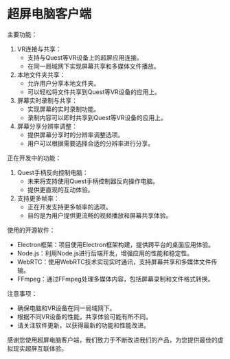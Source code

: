 # 超屏电脑客户端

主要功能：
1. VR连接与共享：
    * 支持与Quest等VR设备上的超屏应用连接。
    * 在同一局域网下实现屏幕共享和多媒体文件播放。
2. 本地文件夹共享：
    * 允许用户分享本地文件夹。
    * 可以轻松将文件共享到Quest等VR设备的应用上。
3. 屏幕实时录制与共享：
    * 实现屏幕的实时录制功能。
    * 录制内容可以即时共享到Quest等VR设备的应用上。
4. 屏幕分享分辨率调整：
    * 提供屏幕分享时的分辨率调整选项。
    * 用户可以根据需要选择合适的分辨率进行分享。

正在开发中的功能：
1. Quest手柄反向控制电脑：
    * 未来将支持使用Quest手柄控制器反向操作电脑。
    * 提供更直观的互动体验。
2. 支持更多帧率：
    * 正在开发支持更多帧率的选项。
    * 目的是为用户提供更流畅的视频播放和屏幕共享体验。

使用的开源软件：
* Electron框架：项目使用Electron框架构建，提供跨平台的桌面应用体验。
* Node.js：利用Node.js进行后端开发，增强应用的性能和稳定性。
* WebRTC：使用WebRTC技术实现实时通讯，支持屏幕共享和多媒体文件传输。
* FFmpeg：通过FFmpeg处理多媒体内容，包括屏幕录制和文件格式转换。

注意事项：
* 确保电脑和VR设备在同一局域网下。
* 根据不同VR设备的性能，共享体验可能有所不同。
* 请关注软件更新，以获得最新的功能和性能改进。

感谢您使用超屏电脑客户端，我们致力于不断改进我们的产品，为您提供最佳的虚拟现实超屏互联体验。

